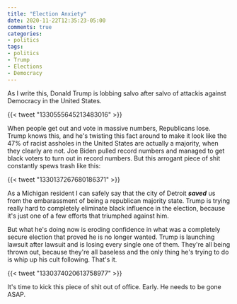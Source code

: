 ```yaml
---
title: "Election Anxiety"
date: 2020-11-22T12:35:23-05:00
comments: true
categories:
- politics
tags:
- politics
- Trump
- Elections
- Democracy
---
```


As I write this, Donald Trump is lobbing salvo after salvo of attackis against Democracy in the United States.

{{< tweet "1330555645213483016" >}}

When people get out and vote in massive numbers, Republicans lose. Trump knows this, and he's twisting this fact around to make it look like the 47% of racist assholes in the United States are actually a majority, when they clearly are not. Joe Biden pulled record numbers and managed to get black voters to turn out in record numbers. But this arrogant piece of shit constantly spews trash like this:

{{< tweet "1330137267680186371" >}}

As a Michigan resident I can safely say that the city of Detroit _**saved**_ us from the embarassment of being a republican majority state. Trump is trying really hard to completely eliminate black influence in the election, because it's just one of a few efforts that triumphed against him.

But what he's doing now is eroding confidence in what was a completely secure election that proved he is no longer wanted. Trump is launching lawsuit after lawsuit and is losing every single one of them. They're all being thrown out, because they're all baseless and the only thing he's trying to do is whip up his cult following. That's it.

{{< tweet "1330374020613758977" >}}

It's time to kick this piece of shit out of office. Early. He needs to be gone ASAP.
